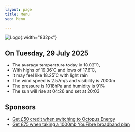 ```yaml
---
layout: page
title: Menu
seo: Menu

---
```


![Logo](/images/logo.jpg){:width="832px"}

<!-- weather_marker starts -->
## On Tuesday, 29 July 2025

- The average temperature today is 18.02˚C,
- With highs of 19.36˚C and lows of 17.6˚C,
- It may feel like 18.25˚C with light rain
- The wind speed is 2.57m/s and visibility is 7000m
- The pressure is 1018hPa and humidity is 91%
- The sun will rise at 04:26 and set at 20:03

<!-- weather_marker ends -->

## Sponsors

- [Get £50 credit when switching to Octopus Energy](https://bit.ly/3oD1nnS)
- [Get £75 when taking a 1000mb YouFibre broadband plan](https://aklam.io/91zWhU?)
